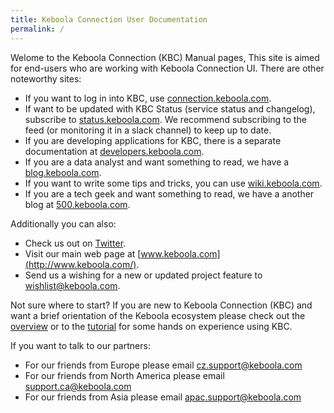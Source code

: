 ```yaml
---
title: Keboola Connection User Documentation
permalink: /
---
```


Welome to the Keboola Connection (KBC) Manual pages,
This site is aimed for end-users who are working with Keboola Connection UI. There are other noteworthy sites:

- If you want to log in into KBC, use [connection.keboola.com](https://connection.keboola.com).
- If want to be updated with KBC Status (service status and changelog), subscribe to [status.keboola.com](http://status.keboola.com/). We recommend subscribing to the feed (or monitoring it in a slack channel) to keep up to date.
- If you are developing applications for KBC, there is a separate documentation at [developers.keboola.com](https://developers.keboola.com).
- If you are a data analyst and want something to read, we have a [blog.keboola.com](http://blog.keboola.com/).
- If you want to write some tips and tricks, you can use [wiki.keboola.com](http://wiki.keboola.com/).
- If you are a tech geek and want something to read, we have a another blog at [500.keboola.com](https://500.keboola.com/).

Additionally you can also:

- Check us out on [Twitter](https://twitter.com/keboola_support).
- Visit our main web page at [www.keboola.com](http://www.keboola.com/).
- Send us a wishing for a new or updated project feature to [wishlist@keboola.com](wishlist@keboola.com).

Not sure where to start? If you are new to Keboola Connection (KBC) and want a brief orientation
of the Keboola ecosystem please check out the [overview](/overview/) or to the
[tutorial](/overview/tutorial/) for some hands on experience using KBC.

If you want to talk to our partners:

- For our friends from Europe please email cz.support@keboola.com
- For our friends from North America please email support.ca@keboola.com
- For our friends from Asia please email  apac.support@keboola.com



